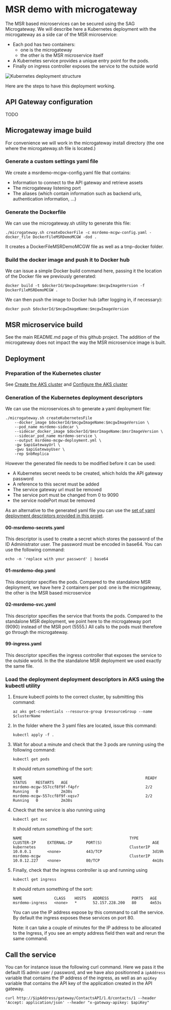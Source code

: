 # MSR demo with microgateway

The MSR based microservices can be secured using the SAG Microgateway.
We will describe here a Kubernetes deployment with the microgateway as a side car of the MSR microservice:
- Each pod has two containers:
    - one is the microgateway
    - the other is the MSR microservice itself 
- A Kubernetes service provides a unique entry point for the pods.
- Finally on ingress controller exposes the service to the outside world

![Kubernetes deployment structure](https://github.com/staillansag/wm-packages/blob/main/microgateway/K8S_SideCarDeployment.png)

Here are the steps to have this deployment working.

## API Gateway configuration

TODO

## Microgateway image build

For convenience we will work in the microgateway install directory (the one where the microgateway.sh file is located.)

### Generate a custom settings yaml file

We create a msrdemo-mcgw-config.yaml file that contains:
-   Information to connect to the API gateway and retrieve assets
-   The microgateway listening port
-   The aliases (which contain information such as backend urls, authentication information, ...)

### Generate the Dockerfile

We can use the microgateway.sh utility to generate this file:
```
./microgateway.sh createDockerFile -c msrdemo-mcgw-config.yaml -docker_file DockerFileMSRDemoMCGW -dod .
```

It creates a DockerFileMSRDemoMCGW file as well as a tmp-docker folder.

### Build the docker image and push it to Docker hub

We can issue a simple Docker build command here, passing it the location of the Docker file we previously generated:
```
docker build -t $dockerId/$mcgwImageName:$mcgwImageVersion -f DockerFileMSRDemoMCGW .
```

We can then push the image to Docker hub (after logging in, if necessary):
```
docker push $dockerId/$mcgwImageName:$mcgwImageVersion
```

## MSR microservice build

See the main README.md page of this github project.
The addition of the microgateway does not impact the way the MSR microservice image is built.

## Deployment

### Preparation of the Kubernetes cluster

See [Create the AKS cluster](https://github.com/staillansag/wm-packages/blob/main/DEPLOYMENT.md#create-the-aks-cluster) and [Configure the AKS cluster](https://github.com/staillansag/wm-packages/blob/main/DEPLOYMENT.md#configure-the-aks-cluster)

### Generation of the Kubernetes deployment descriptors

We can use the microservices.sh to generate a yaml deployment file: 
```
./microgateway.sh createKubernetesFile 
    --docker_image $dockerId/$mcgwImageName:$mcgwImageVersion \
    --pod_name msrdemo-sidecar \
    --sidecar_docker_image $dockerId/$msrImageName:$msrImageVersion \
    --sidecar_pod_name msrdemo-service \
    --output msrdemo-mcgw-deployment.yml \
    -gw $apiGatewayUrl \
    -gwu $apiGatewayUser \
    -rep $nbReplica
```

However the generated file needs to be modified before it can be used:
-   A Kubernetes secret needs to be created, which holds the API gateway password
-   A reference to this secret must be added
-   The service gateway url must be removed
-   The service port must be changed from 0 to 9090
-   the service nodePort must be removed

As an alternative to the generated yaml file you can use the [set of yaml deployment descriptors provided in this projet](https://github.com/staillansag/wm-packages/tree/main/microgateway/deployment).

####   00-msrdemo-secrets.yaml

This descriptor is used to create a secret which stores the password of the ID Administrator user.
The password must be encoded in base64. You can use the following command:
```
echo -n 'replace with your password' | base64
```

####    01-msrdemo-dep.yaml

This descriptor specifies the pods.
Compared to the standalone MSR deployment, we have here 2 containers per pod: one is the microgateway, the other is the MSR based microservice

####    02-msrdemo-svc.yaml

This descriptor specifies the service that fronts the pods.
Compared to the standalone MSR deployment, we point here to the microgateway port (9090) instead of the MSR port (5555.)
All calls to the pods must therefore go through the microgateway.

####    99-ingress.yaml

This descriptor specifies the ingress controller that exposes the service to the outside world.
In the the standalone MSR deployment we used exactly the same file.


### Load the deployment deployment descriptors in AKS using the kubectl utility

1.  Ensure kubectl points to the correct cluster, by submitting this command: 
    ```
    az aks get-credentials --resource-group $resourceGroup --name $clusterName
    ```
3.  In the folder where the 3 yaml files are located, issue this command: 
    ```
    kubectl apply -f .
    ```
5.  Wait for about a minute and check that the 3 pods are running using the following command: 
    ```
    kubectl get pods
    ```
    It should return something of the sort:
    ```
    NAME                                                      READY   STATUS    RESTARTS   AGE
    msrdemo-mcgw-557ccf8f9f-f4pfr                             2/2     Running   0          2m38s
    msrdemo-mcgw-557ccf8f9f-xqsv7                             2/2     Running   0          2m38s
    ```
7.  Check that the service is also running using 
    ```
    kubectl get svc
    ```
    It should return something of the sort:
    ```
    NAME                                               TYPE           CLUSTER-IP     EXTERNAL-IP      PORT(S)                      AGE
    kubernetes                                         ClusterIP      10.0.0.1       <none>           443/TCP                      3d19h
    msrdemo-mcgw                                       ClusterIP      10.0.12.227    <none>           80/TCP                       4m18s
    ```
9.  Finally, check that the ingress controller is up and running using 
    ```
    kubectl get ingress
    ```
    It should return something of the sort:
    ```
    NAME              CLASS    HOSTS   ADDRESS          PORTS   AGE
    msrdemo-ingress   <none>   *       52.157.228.200   80      4m53s
    ```

    You can use the IP address expose by this command to call the service. By default the ingress exposes these services on port 80.

    Note: it can take a couple of minutes for the IP address to be allocated to the Ingress, if you see an empty address field then wait and rerun the same command.
        
##  Call the service
You can for instance issue the following curl command.
Here we pass it the default IS admin user / password, and we have also positionned a `ipAddress` variable that contains the IP address of the ingress, as well as an `apiKey` variable that contains the API key of the application created in the API gateway.
```
curl http://$ipAddress/gateway/ContactsAPI/1.0/contacts/1 --header 'Accept: application/json' --header "x-gateway-apikey: $apiKey"
```

